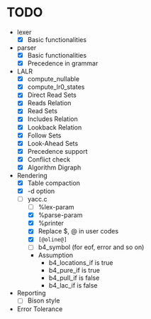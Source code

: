 
# TODO

* lexer
  * [x] Basic functionalities
* parser
  * [x] Basic functionalities
  * [x] Precedence in grammar
* LALR
  * [x] compute_nullable
  * [x] compute_lr0_states
  * [x] Direct Read Sets
  * [x] Reads Relation
  * [x] Read Sets
  * [x] Includes Relation
  * [x] Lookback Relation
  * [x] Follow Sets
  * [x] Look-Ahead Sets
  * [x] Precedence support
  * [x] Conflict check
  * [x] Algorithm Digraph
* Rendering
  * [x] Table compaction
  * [x] -d option
  * [ ] yacc.c
    * [ ] %lex-param
    * [x] %parse-param
    * [x] %printer
    * [x] Replace $, @ in user codes
    * [x] `[@oline@]`
    * [ ] b4_symbol (for eof, error and so on)
    * Assumption
      * b4_locations_if is true
      * b4_pure_if is true
      * b4_pull_if is false
      * b4_lac_if is false
* Reporting
  * [ ] Bison style
* Error Tolerance
